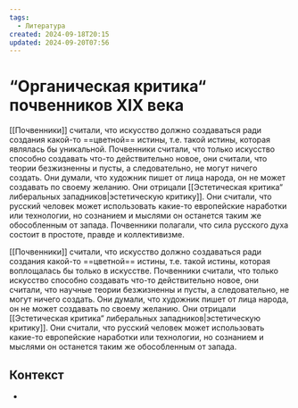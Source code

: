 ```yaml
---
tags:
  - Литература
created: 2024-09-18T20:15
updated: 2024-09-20T07:56
---
```

# “Органическая критика“ почвенников XIX века

[[Почвенники]] считали, что искусство должно создаваться ради создания какой-то ==цветной== истины, т.е. такой истины, которая являлась бы уникальной. Почвенники считали, что только искусство способно создавать что-то действительно новое, они считали, что теории безжизненны и пусты, а следовательно, не могут ничего создать. Они думали, что художник пишет от лица народа, он не может создавать по своему желанию. Они отрицали [[Эстетическая критика“ либеральных западников|эстетическую критику]]. Они считали, что русский человек может использовать какие-то европейские наработки или технологии, но сознанием и мыслями он останется таким же обособленным от запада. Почвенники полагали, что сила русского духа состоит в простоте, правде и коллективизме.

[[Почвенники]] считали, что искусство должно создаваться ради создания какой-то ==цветной== истины, т.е. такой истины, которая воплощалась бы только в искусстве. Почвенники считали, что только искусство способно создавать что-то действительно новое, они считали, что научные теории безжизненны и пусты, а следовательно, не могут ничего создать. Они думали, что художник пишет от лица народа, он не может создавать по своему желанию. Они отрицали [[Эстетическая критика“ либеральных западников|эстетическую критику]]. Они считали, что русский человек может использовать какие-то европейские наработки или технологии, но сознанием и мыслями он останется таким же обособленным от запада. 

## Контекст
- 

